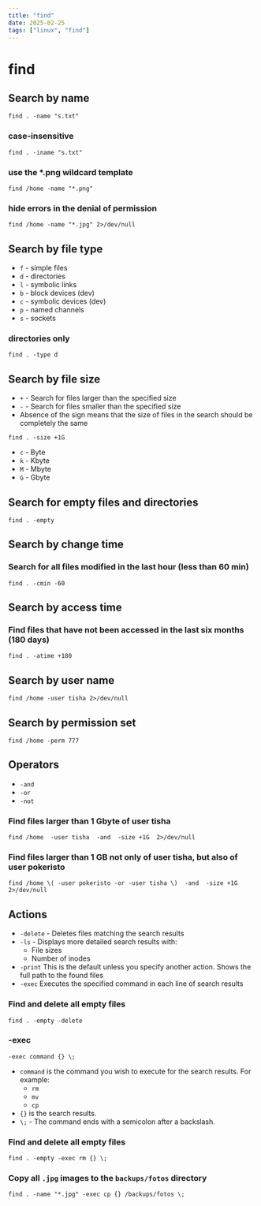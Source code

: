 ```yaml
---
title: "find"
date: 2025-02-25
tags: ["linux", "find"]
---
```


# find

## Search by name
~~~shell
find . -name "s.txt"
~~~

### case-insensitive
~~~shell
find . -iname "s.txt"
~~~

### use the *.png wildcard template
~~~shell
find /home -name "*.png"
~~~

### hide errors in the denial of permission
~~~shell
find /home -name "*.jpg" 2>/dev/null
~~~


## Search by file type
- `f` - simple files
- `d` - directories
- `l` - symbolic links
- `b` - block devices (dev)
- `c` - symbolic devices (dev)
- `p` - named channels
- `s` - sockets

### directories only
~~~shell
find . -type d
~~~


## Search by file size
- `+` - Search for files larger than the specified size
- `-` - Search for files smaller than the specified size
- Absence of the sign means that the size of files in the search should be completely the same

~~~shell
find . -size +1G
~~~

- `c` - Byte
- `k` - Kbyte
- `M` - Mbyte
- `G` - Gbyte


## Search for empty files and directories
~~~shell
find . -empty
~~~


## Search by change time

### Search for all files modified in the last hour (less than 60 min)
~~~shell
find . -cmin -60
~~~


## Search by access time

###  Find files that have not been accessed in the last six months (180 days)
~~~shell
find . -atime +180
~~~


## Search by user name
~~~shell
find /home -user tisha 2>/dev/null
~~~


## Search by permission set
~~~shell
find /home -perm 777
~~~


## Operators
- `-and`
- `-or`
- `-not`

### Find files larger than 1 Gbyte of user tisha
~~~shell
find /home  -user tisha  -and  -size +1G  2>/dev/null
~~~

### Find files larger than 1 GB not only of user tisha, but also of user pokeristo
~~~shell
find /home \( -user pokeristo -or -user tisha \)  -and  -size +1G  2>/dev/null
~~~


## Actions
- `-delete` - Deletes files matching the search results
- `-ls` - Displays more detailed search results with:
  - File sizes
  - Number of inodes
- `-print` This is the default unless you specify another action. Shows the full path to the found files
- `-exec` Executes the specified command in each line of search results

### Find and delete all empty files
~~~shell
find . -empty -delete
~~~


### -exec
~~~shell
-exec command {} \;
~~~

- `command` is the command you wish to execute for the search results. For example:
  - `rm`
  - `mv`
  - `cp`
- `{}` is the search results.
- `\;` - The command ends with a semicolon after a backslash.

### Find and delete all empty files
~~~shell
find . -empty -exec rm {} \;
~~~

### Copy all `.jpg` images to the `backups/fotos` directory
~~~shell
find . -name "*.jpg" -exec cp {} /backups/fotos \;
~~~